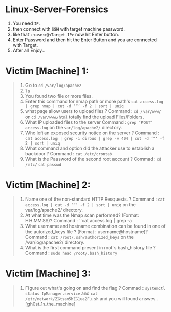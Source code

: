 # Linux-Server-Forensics

1. You need ``IP``.
2. then connect with ``SSH`` with target machine password.
3. like that : ``<user>@<Target-IP>`` now hit Enter button.
4. Enter Password and then hit the Enter Button and you are connected with Target.
5. After all Enjoy...


# **Victim [Machine] 1:**

> 1. Go to ``cd /var/log/apache2 ``
> 2. ``ls``
> 3. You found two file or more files.
> 4. Enter this command for nmap path or more path's ``cat access.log | grep nmap | cut -d ‘“‘ -f 2 | sort | uniq``
> 5. what page allow users to upload files ? Command : ``cd /var/www/`` or ``cd /var/www/html`` totally find the upload Files/Folders.
> 6. What IP uploaded files to the server Command : ``grep “POST” access.log`` on the `var/log/apache2/` directory.
> 7. Who left an exposed security notice on the server ? Command : ``cat access.log | grep -i dirbus | grep -v 404 | cut -d ‘“‘ -f 2 | sort | uniq``
> 8. What command and option did the attacker use to establish a backdoor ? Command : ``cat /etc/crontab``
> 9. What is the Password of the second root account ? Commad : ``cd /etc/`` ``cat passwd``

# **Victim [Machine] 2:** 

> 1. Name one of the non-standard HTTP Resquests. ? Command : ``cat access.log | cut -d ‘“‘ -f 2 | sort | uniq`` on the var/log/apache2/ directory.
> 2. At what time was the Nmap scan performed? (Format: HH:MM:SS)? Command : ``cat access.log | grep -a <name of found from access.log>
> 3. What username and hostname combination can be found in one of the autorized_keys file ? (Format : username@hostname)? Command : ``cat /root/.ssh/authorized_keys`` on the /var/log/apache2/ directory.
> 4. What is the first command present in root's bash_history file ? Command : ``sudo head /root/.bash_history``

# **Victim [Machine] 3:**
> 1. Figure out what's going on and find the flag ? Commad : ``systemctl status IpManager.service`` and ``cat /etc/network/ZGtsam5hZG1ua2Fu.sh`` and you will found answes..[gh0st_1n_the_machine]
